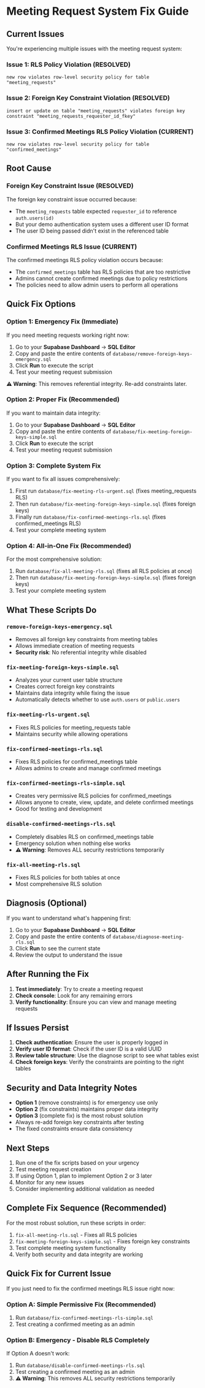 # Meeting Request System Fix Guide

## Current Issues
You're experiencing multiple issues with the meeting request system:

### Issue 1: RLS Policy Violation (RESOLVED)
```
new row violates row-level security policy for table "meeting_requests"
```

### Issue 2: Foreign Key Constraint Violation (RESOLVED)
```
insert or update on table "meeting_requests" violates foreign key constraint "meeting_requests_requester_id_fkey"
```

### Issue 3: Confirmed Meetings RLS Policy Violation (CURRENT)
```
new row violates row-level security policy for table "confirmed_meetings"
```

## Root Cause

### Foreign Key Constraint Issue (RESOLVED)
The foreign key constraint issue occurred because:
- The `meeting_requests` table expected `requester_id` to reference `auth.users(id)`
- But your demo authentication system uses a different user ID format
- The user ID being passed didn't exist in the referenced table

### Confirmed Meetings RLS Issue (CURRENT)
The confirmed meetings RLS policy violation occurs because:
- The `confirmed_meetings` table has RLS policies that are too restrictive
- Admins cannot create confirmed meetings due to policy restrictions
- The policies need to allow admin users to perform all operations

## Quick Fix Options

### Option 1: Emergency Fix (Immediate)
If you need meeting requests working right now:

1. Go to your **Supabase Dashboard** → **SQL Editor**
2. Copy and paste the entire contents of `database/remove-foreign-keys-emergency.sql`
3. Click **Run** to execute the script
4. Test your meeting request submission

**⚠️ Warning**: This removes referential integrity. Re-add constraints later.

### Option 2: Proper Fix (Recommended)
If you want to maintain data integrity:

1. Go to your **Supabase Dashboard** → **SQL Editor**
2. Copy and paste the entire contents of `database/fix-meeting-foreign-keys-simple.sql`
3. Click **Run** to execute the script
4. Test your meeting request submission

### Option 3: Complete System Fix
If you want to fix all issues comprehensively:

1. First run `database/fix-meeting-rls-urgent.sql` (fixes meeting_requests RLS)
2. Then run `database/fix-meeting-foreign-keys-simple.sql` (fixes foreign keys)
3. Finally run `database/fix-confirmed-meetings-rls.sql` (fixes confirmed_meetings RLS)
4. Test your complete meeting system

### Option 4: All-in-One Fix (Recommended)
For the most comprehensive solution:

1. Run `database/fix-all-meeting-rls.sql` (fixes all RLS policies at once)
2. Then run `database/fix-meeting-foreign-keys-simple.sql` (fixes foreign keys)
3. Test your complete meeting system

## What These Scripts Do

### `remove-foreign-keys-emergency.sql`
- Removes all foreign key constraints from meeting tables
- Allows immediate creation of meeting requests
- **Security risk**: No referential integrity while disabled

### `fix-meeting-foreign-keys-simple.sql`
- Analyzes your current user table structure
- Creates correct foreign key constraints
- Maintains data integrity while fixing the issue
- Automatically detects whether to use `auth.users` or `public.users`

### `fix-meeting-rls-urgent.sql`
- Fixes RLS policies for meeting_requests table
- Maintains security while allowing operations

### `fix-confirmed-meetings-rls.sql`
- Fixes RLS policies for confirmed_meetings table
- Allows admins to create and manage confirmed meetings

### `fix-confirmed-meetings-rls-simple.sql`
- Creates very permissive RLS policies for confirmed_meetings
- Allows anyone to create, view, update, and delete confirmed meetings
- Good for testing and development

### `disable-confirmed-meetings-rls.sql`
- Completely disables RLS on confirmed_meetings table
- Emergency solution when nothing else works
- **⚠️ Warning**: Removes ALL security restrictions temporarily

### `fix-all-meeting-rls.sql`
- Fixes RLS policies for both tables at once
- Most comprehensive RLS solution

## Diagnosis (Optional)
If you want to understand what's happening first:

1. Go to your **Supabase Dashboard** → **SQL Editor**
2. Copy and paste the entire contents of `database/diagnose-meeting-rls.sql`
3. Click **Run** to see the current state
4. Review the output to understand the issue

## After Running the Fix

1. **Test immediately**: Try to create a meeting request
2. **Check console**: Look for any remaining errors
3. **Verify functionality**: Ensure you can view and manage meeting requests

## If Issues Persist

1. **Check authentication**: Ensure the user is properly logged in
2. **Verify user ID format**: Check if the user ID is a valid UUID
3. **Review table structure**: Use the diagnose script to see what tables exist
4. **Check foreign keys**: Verify the constraints are pointing to the right tables

## Security and Data Integrity Notes

- **Option 1** (remove constraints) is for emergency use only
- **Option 2** (fix constraints) maintains proper data integrity
- **Option 3** (complete fix) is the most robust solution
- Always re-add foreign key constraints after testing
- The fixed constraints ensure data consistency

## Next Steps

1. Run one of the fix scripts based on your urgency
2. Test meeting request creation
3. If using Option 1, plan to implement Option 2 or 3 later
4. Monitor for any new issues
5. Consider implementing additional validation as needed

## Complete Fix Sequence (Recommended)

For the most robust solution, run these scripts in order:

1. `fix-all-meeting-rls.sql` - Fixes all RLS policies
2. `fix-meeting-foreign-keys-simple.sql` - Fixes foreign key constraints
3. Test complete meeting system functionality
4. Verify both security and data integrity are working

## Quick Fix for Current Issue

If you just need to fix the confirmed meetings RLS issue right now:

### Option A: Simple Permissive Fix (Recommended)
1. Run `database/fix-confirmed-meetings-rls-simple.sql`
2. Test creating a confirmed meeting as an admin

### Option B: Emergency - Disable RLS Completely
If Option A doesn't work:
1. Run `database/disable-confirmed-meetings-rls.sql`
2. Test creating a confirmed meeting as an admin
3. **⚠️ Warning**: This removes ALL security restrictions temporarily

